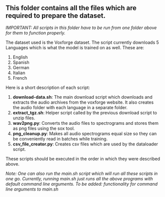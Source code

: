 ## This folder contains all the files which are required to prepare the dataset.

*IMPORTANT: All scripts in this folder have to be run from one folder above for them to function properly.*

The dataset used is the Voxforge dataset. The script currently downloads 5 Languages which is what the model is trained on as well. These are:
1. English
2. Spanish
3. German
4. Italian
5. French

Here is a short description of each script:

1. **download-data.sh**: The main download script which downloads and extracts the audio archives from the voxforge website. It also creates the audio folder with each language in a separate folder.
2. **extract\_tgz.sh**: Helper script called by the previous download script to unzip files.
3. **wav2png.py**: Converts the audio files to spectrograms and stores them as png files using the sox tool.
4. **png\_cleanup.py**: Makes all audio spectrograms equal size so they can be conveniently read in batches while training.
5. **csv\_file\_creator.py**: Creates csv files which are used by the dataloader script.

These scripts should be executed in the order in which they were described above.

*Note: One can also run the main.sh script which will run all these scripts in one go. Currently, running main.sh just runs all the above programs with default command line arguments. To be added: functionality for command line arguments to main.sh*
